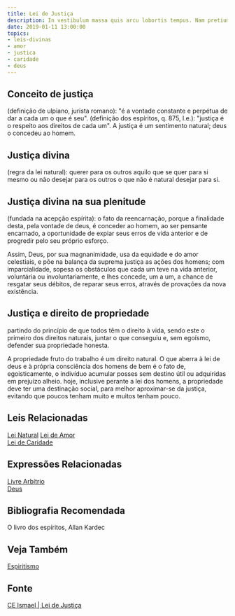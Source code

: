 ```yaml
---
title: Lei de Justiça
description: In vestibulum massa quis arcu lobortis tempus. Nam pretium arcu in odio vulputate luctus.
date: 2019-01-11 13:00:00
topics: 
- leis-divinas
- amor
- justica
- caridade
- deus
---
```



## Conceito de justiça
(definição de ulpiano, jurista romano): "é a vontade constante e perpétua de dar
a cada um o que é seu". (definição dos espíritos, q. 875, l.e.): "justiça é o
respeito aos direitos de cada um". A justiça é um sentimento natural; deus o
concedeu ao homem.

## Justiça divina
(regra da lei natural): querer para os outros aquilo que se quer para si mesmo
ou não desejar para os outros o que não é natural desejar para si.

## Justiça divina na sua plenitude
(fundada na acepção espírita): o fato da reencarnação, porque a finalidade
desta, pela vontade de deus, é conceder ao homem, ao ser pensante encarnado, a
oportunidade de expiar seus erros de vida anterior e de progredir pelo seu
próprio esforço. 

Assim, Deus, por sua magnanimidade, usa da equidade e do amor celestiais, e põe
na balança da suprema justiça as ações dos homens; com imparcialidade, sopesa os
obstáculos que cada um teve na vida anterior, voluntária ou involuntariamente, e
lhes concede, um a um, a chance de resgatar seus débitos, de reparar seus erros,
através de provações da nova existência.

## Justiça e direito de propriedade
partindo do princípio de que todos têm o direito à vida, sendo este o primeiro
dos direitos naturais, juntar o que conseguiu e, sem egoísmo, defender sua
propriedade honesta. 

A propriedade fruto do trabalho é um direito natural. O que aberra à lei de deus
e à própria consciência dos homens de bem é o fato de, egoisticamente, o
indivíduo acumular posses sem destino útil ou adquiridas em prejuízo alheio.
hoje, inclusive perante a lei dos homens, a propriedade deve ter uma destinação
social, para melhor aproximar-se da justiça, evitando que poucos tenham muito e
muitos tenham pouco. 


## Leis Relacionadas
[Lei Natural](../natural)
[Lei de Amor](../amor)  
[Lei de Caridade](../caridade)  

## Expressões Relacionadas
[Livre Arbítrio](/sobre/livre-arbitrio)  
[Deus](/sobre/deus)

## Bibliografia Recomendada
O livro dos espíritos, Allan Kardec  

## Veja Também
[Espiritismo](/espiritismo)

## Fonte
[CE Ismael | Lei de Justiça](https://www.ceismael.com.br/download/apostila/apost1.htm)

